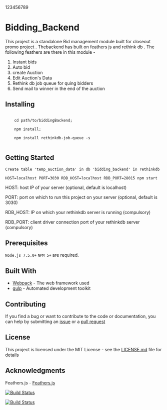 123456789
# Bidding_Backend

This project is a standalone Bid management module built for closeout promo project . Thebackend has built on feathers js and rethink db . The following feathers are there in this module -

1. Instant bids 
2. Auto bid
3. create Auction 
4. Edit Auction's Data
5. Rethink db job queue for quing bidders 
6. Send mail to winner in the end of the auction
 
## Installing
```

    cd path/to/biddingBackend; 
    
    npm install; 
    
    npm install rethinkdb-job-queue -s
   
```
## Getting Started

```
Create table 'temp_auction_data' in db 'bidding_backend' in rethinkdb
```
````
HOST=localhost PORT=3030 RDB_HOST=localhost RDB_PORT=28015 npm start
````
HOST: host IP of your server (optional, default is localhost)

PORT: port on which to run this project on your server (optional, default is 3030)

RDB_HOST: IP on which your rethinkdb server is running (compulsory)

RDB_PORT: client driver connection port of your rethinkdb server (compulsory)



## Prerequisites

`Node.js 7.5.0+` `NPM 5+`  are required.

## Built With

* [Webpack](https://webpack.js.org/) - The web framework used
* [gulp](http://gulpjs.com/) - Automated development toolkit

## Contributing

If you find a bug or want to contribute to the code or documentation, you can help by submitting an [issue](http://172.16.99.216/npaul/autoBid_backend/issues) or a [pull request](http://172.16.99.216/npaul/autoBid_backend//pulls)

## License

This project is licensed under the MIT License - see the [LICENSE.md](LICENSE.md) file for details

## Acknowledgments
Feathers.js - [Feathers.js](https://github.com/feathersjs/feathers)



[![Build Status](https://semaphoreci.com/api/v1/80017organization/demo/branches/master/badge.svg)](https://semaphoreci.com/80017organization/demo)



[![Build Status](https://travis-ci.org/api/v1/80017organization/demo/branches/master/badge.svg)](https://travis-ci.org/80017organization/demo)
